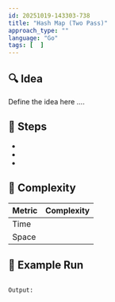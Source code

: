 ```yaml
---
id: 20251019-143303-738
title: "Hash Map (Two Pass)"
approach_type: ""
language: "Go"
tags: [  ]
---
```


## 🔍 Idea
Define the idea here ....

## 🧩 Steps
* 
*
*

## 🧮 Complexity
| Metric  |  Complexity |
|---------|-------------|
| Time    |             |
| Space   |             |

## 🧠 Example Run
```go

```
```bash
Output: 


```
